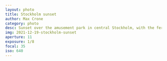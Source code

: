 ```yaml
---
layout: photo
title: Stockholm sunset
author: Max Crone
category: photo
desc: Sunset over the amusement park in central Stockholm, with the ferry paraboling in.
img: 2021-12-19-stockholm-sunset
aperture: 11
exposure: 1/8
focal: 35
iso: 640
---
```

